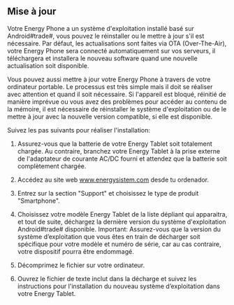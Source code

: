 ## Mise à jour
Votre Energy Phone a un système d'exploitation installé basé sur Android#trade#, vous pouvez le réinstaller ou le mettre à jour s'il est nécessaire. Par défaut, les actualisations sont faites via OTA (Over-The-Air), votre Energy Phone sera connecté automatiquement sur vos serveurs, il téléchargera et installera le nouveau software quand une nouvelle actualisation soit disponible.

Vous pouvez aussi mettre à jour votre Energy Phone à travers de votre ordinateur portable. Le processus est très simple mais il doit se réaliser avec attention et quand il soit nécessaire. Si l'appareil est bloqué, réinitié de manière imprévue ou vous avez des problèmes pour accéder au contenu de la mémoire, il est nécessaire de réinstaller le système d'exploitation ou de le mettre à jour avec la nouvelle version compatible, si elle est disponible.

Suivez les pas suivants pour réaliser l'installation:

1.	Assurez-vous que la batterie de votre Energy Tablet soit totalement chargée. Au contraire, branchez votre Energy Tablet à la prise externe de l'adaptateur de courante AC/DC fourni et attendez que la batterie soit complètement chargée.

2.	Accédez au site web www.energysistem.com desde tu ordenador.

3.	Entrez sur la section "Support" et choisissez le type de produit "Smartphone".

4.	Choisissez votre modèle Energy Tablet de la liste dépliant qui apparaitra, et tout de suite, déchargez la dernière version du système d'exploitation Android#trade# disponible. Important:  Assurez-vous que la version du système d’exploitation que vous êtes en train de décharger soit spécifique pour votre modèle et numéro de série, car au cas contraire, votre dispositif pourra être endommagé.

5.	Décomprimez le fichier sur votre ordinateur.

6.	Ouvrez le fichier de texte inclut dans la décharge et suivez les instructions pour l'installation du nouveau système d’exploitation dans votre Energy Tablet.
